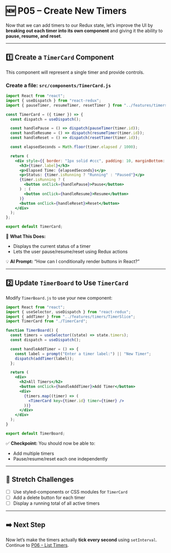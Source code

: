# 🆕 P05 – Create New Timers

Now that we can add timers to our Redux state, let’s improve the UI by **breaking out each timer into its own component** and giving it the ability to **pause, resume, and reset**.

---

## 1️⃣ Create a `TimerCard` Component
This component will represent a single timer and provide controls.

### Create a file: `src/components/TimerCard.js`

```jsx
import React from "react";
import { useDispatch } from "react-redux";
import { pauseTimer, resumeTimer, resetTimer } from "../features/timers/TimerSlice";

const TimerCard = ({ timer }) => {
  const dispatch = useDispatch();

  const handlePause = () => dispatch(pauseTimer(timer.id));
  const handleResume = () => dispatch(resumeTimer(timer.id));
  const handleReset = () => dispatch(resetTimer(timer.id));

  const elapsedSeconds = Math.floor(timer.elapsed / 1000);

  return (
    <div style={{ border: "1px solid #ccc", padding: 10, marginBottom: 10 }}>
      <h3>{timer.label}</h3>
      <p>Elapsed Time: {elapsedSeconds}s</p>
      <p>Status: {timer.isRunning ? "Running" : "Paused"}</p>
      {timer.isRunning ? (
        <button onClick={handlePause}>Pause</button>
      ) : (
        <button onClick={handleResume}>Resume</button>
      )}
      <button onClick={handleReset}>Reset</button>
    </div>
  );
};

export default TimerCard;
```

📌 **What This Does:**
- Displays the current status of a timer
- Lets the user pause/resume/reset using Redux actions

💡 **AI Prompt:** “How can I conditionally render buttons in React?”

---

## 2️⃣ Update `TimerBoard` to Use `TimerCard`

Modify `TimerBoard.js` to use your new component:

```jsx
import React from "react";
import { useSelector, useDispatch } from "react-redux";
import { addTimer } from "../features/timers/TimerSlice";
import TimerCard from "./TimerCard";

function TimerBoard() {
  const timers = useSelector((state) => state.timers);
  const dispatch = useDispatch();

  const handleAddTimer = () => {
    const label = prompt("Enter a timer label:") || "New Timer";
    dispatch(addTimer(label));
  };

  return (
    <div>
      <h2>All Timers</h2>
      <button onClick={handleAddTimer}>Add Timer</button>
      <div>
        {timers.map((timer) => (
          <TimerCard key={timer.id} timer={timer} />
        ))}
      </div>
    </div>
  );
}

export default TimerBoard;
```

✅ **Checkpoint:** You should now be able to:
- Add multiple timers
- Pause/resume/reset each one independently

---

## 🧠 Stretch Challenges
- [ ] Use styled-components or CSS modules for `TimerCard`
- [ ] Add a delete button for each timer
- [ ] Display a running total of all active timers

---

## ➡️ Next Step
Now let’s make the timers actually **tick every second** using `setInterval`. Continue to [P06 – List Timers](../P06-List-Timers/readme.md).
